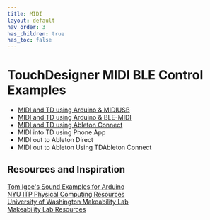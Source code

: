 ```yaml
---
title: MIDI
layout: default
nav_order: 3
has_children: true
has_toc: false
---
```


# TouchDesigner MIDI BLE Control Examples

- [MIDI and TD using Arduino & MIDIUSB](midi-usb-arduino.md)
- [MIDI and TD using Arduino & BLE-MIDI](midi-ble-arduino.md)
- [MIDI and TD using Ableton Connect](midi-usb-ableton.md)
- MIDI into TD using Phone App
- MIDI out to Ableton Direct
- MIDI out to Ableton Using TDAbleton Connect

## Resources and Inspiration

[Tom Igoe's Sound Examples for Arduino](https://tigoe.github.io/SoundExamples)  
[NYU ITP Physical Computing Resources](https://itp.nyu.edu/physcomp/)  
[University of Washington Makeability Lab](https://makeabilitylab.cs.washington.edu/)  
[Makeability Lab Resources](https://makeabilitylab.github.io/physcomp/communication/handpose-serial.html)  


